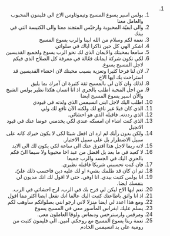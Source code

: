 <ol dir="rtl">
  <li>
    <ol>
      <li>بولس اسير يسوع المسيح وتيموثاوس الاخ الى فليمون المحبوب والعامل معنا</li>
      <li>والى ابفيّة المحبوبة وارخبّس المتجند معنا والى الكنيسة التي في بيتك</li>
      <li>نعمة لكم وسلام من الله ابينا والرب يسوع المسيح</li>
      <li>اشكر الهي كل حين ذاكرا اياك في صلواتي</li>
      <li>سامعا بمحبتك والايمان الذي لك نحو الرب يسوع ولجميع القديسين</li>
      <li>لكي تكون شركة ايمانك فعّالة في معرفة كل الصلاح الذي فيكم لاجل المسيح يسوع.</li>
      <li>لان لنا فرحا كثيرا وتعزية بسبب محبتك لان احشاء القديسين قد استراحت بك ايها الاخ</li>
      <li>لذلك وان كان لي بالمسيح ثقة كثيرة ان آمرك بما يليق</li>
      <li>من اجل المحبة اطلب بالحري اذ انا انسان هكذا نظير بولس الشيخ والآن اسير يسوع المسيح ايضا</li>
      <li>اطلب اليك لاجل ابني انسيمس الذي ولدته في قيودي</li>
      <li>الذي كان قبلا غير نافع لك ولكنه الآن نافع لك ولي</li>
      <li>الذي رددته. فاقبله الذي هو احشائي.</li>
      <li>الذي كنت اشاء ان امسكه عندي لكي يخدمني عوضا عنك في قيود الانجيل</li>
      <li>ولكن بدون رأيك لم ارد ان افعل شيئا لكي لا يكون خيرك كانه على سبيل الاضطرار بل على سبيل الاختيار.</li>
      <li>لانه ربما لاجل هذا افترق عنك الى ساعة لكي يكون لك الى الابد</li>
      <li>لا كعبد في ما بعد بل افضل من عبد اخا محبوبا ولا سيما اليّ فكم بالحري اليك في الجسد والرب جميعا</li>
      <li>فان كنت تحسبني شريكا فاقبله نظيري.</li>
      <li>ثم ان كان قد ظلمك بشيء او لك عليه دين فاحسب ذلك عليّ.</li>
      <li>انا بولس كتبت بيدي. انا اوفي. حتى لا اقول لك انك مديون لي بنفسك ايضا.</li>
      <li>نعم ايها الاخ ليكن لي فرح بك في الرب. ارح احشائي في الرب.</li>
      <li>اذ انا واثق باطاعتك كتبت اليك عالما انك تفعل ايضا اكثر مما اقول</li>
      <li>ومع هذا اعدد لي ايضا منزلا لاني ارجو انني بصلواتكم سأوهب لكم</li>
      <li>يسلم عليك ابفراس المأسور معي في المسيح يسوع</li>
      <li>ومرقس وارسترخس وديماس ولوقا العاملون معي.</li>
      <li>نعمة ربنا يسوع المسيح مع روحكم. آمين. الى فليمون كتبت من رومية على يد انسيمس الخادم</li>
    </ol>
  </li>
</ol>
